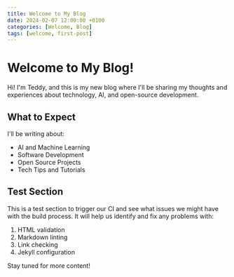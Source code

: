 ```yaml
---
title: Welcome to My Blog
date: 2024-02-07 12:00:00 +0100
categories: [Welcome, Blog]
tags: [welcome, first-post]
---
```


# Welcome to My Blog!

Hi! I'm Teddy, and this is my new blog where I'll be sharing my thoughts and experiences about technology, AI, and open-source development.

## What to Expect

I'll be writing about:
- AI and Machine Learning
- Software Development
- Open Source Projects
- Tech Tips and Tutorials

## Test Section

This is a test section to trigger our CI and see what issues we might have with the build process. 
It will help us identify and fix any problems with:

1. HTML validation
2. Markdown linting
3. Link checking
4. Jekyll configuration

Stay tuned for more content! 